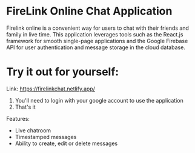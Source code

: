 # FireLink Online Chat Application

Firelink online is a convenient way for users to chat
with their friends and family in live time. This application leverages
tools such as the React.js framework for smooth single-page applications and the Google Firebase API for
user authentication and message storage in the cloud database.

# Try it out for yourself:
Link: https://firelinkchat.netlify.app/

1) You'll need to login with your google account to use the application
2) That's it

Features:
- Live chatroom
- Timestamped messages
- Ability to create, edit or delete messages
